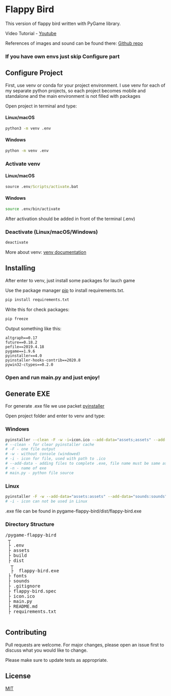 # Flappy Bird

This version of flappy bird written with PyGame library. 

Video Tutorial - [Youtube](https://www.youtube.com/watch?v=UZg49z76cLw&t=177s)

References of images and sound can be found there: [Github repo](https://github.com/clear-code-projects/FlappyBird_Python)

### If you have own envs just skip Configure part
## Configure Project

First, use venv or conda for your project environment. I use venv for each of my separate python projects, so each project becomes mobile and standalone and the main environment is not filled with packages


Open project in terminal and type:

#### Linux/macOS
```bash
python3 -m venv .env
```
#### Windows
```bash
python -m venv .env
```
### Activate venv

#### Linux/macOS
```cmd
source .env/Scripts/activate.bat
```
#### Windows
```bash
source .env/bin/activate
```
After activation should be added in front of the terminal (.env)
### Deactivate (Linux/macOS/Windows)
```bash
deactivate
```
More about venv: [venv documentation](https://docs.python.org/3/library/venv.html)
## Installing
After enter to venv, just install some packages for lauch game

Use the package manager [pip](https://pip.pypa.io/en/stable/) to install requirements.txt.

```bash
pip install requirements.txt
```
Write this for check packages:
```bash
pip freeze
```
Output something like this:
```
altgraph==0.17
future==0.18.2
pefile==2019.4.18
pygame==1.9.6
pyinstaller==4.0
pyinstaller-hooks-contrib==2020.8
pywin32-ctypes==0.2.0
```
### Open and run main.py and just enjoy!

## Generate EXE
For generate .exe file we use packet [pyinstaller](https://www.pyinstaller.org/)

Open project folder and enter to venv and type:
### Windows
```bash
pyinstaller --clean -F -w -i=icon.ico --add-data="assets;assets" --add-data="sounds;sounds" --add-data="fonts;fonts" -n flappy-bird main.py
# --clean - for clear pyinstaller cache
# -F - one file output
# -w - without console (windowed)
# -i - icon for file, used with path to .ico
# --add-data - adding files to complete .exe, file name must be same as in your project
# -n - name of exe
# main.py - python file source
```
### Linux
```bash
pyinstaller -F -w --add-data="assets:assets" --add-data="sounds:sounds" --add-data="fonts:fonts" -n flappy-bird main.py
# -i - icon can not be used in Linux
```
.exe file can be found in pygame-flappy-bird/dist/flappy-bird.exe
### Directory Structure 
<pre>/pygame-flappy-bird
 ┬  
 ├ .env  
 ├ assets  
 ├ build  
 ├ dist
  ┬
  ├  flappy-bird.exe
 ├ fonts  
 ├ sounds 
 ├ .gitignore
 ├ flappy-bird.spec
 ├ icon.ico
 ├ main.py
 ├ README.md
 ├ requirements.txt

</pre>
## Contributing
Pull requests are welcome. For major changes, please open an issue first to discuss what you would like to change.

Please make sure to update tests as appropriate.

## License
[MIT](https://choosealicense.com/licenses/mit/)




